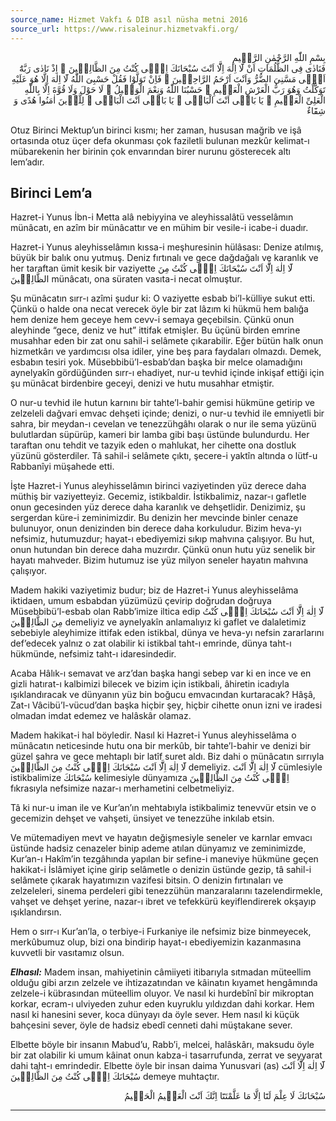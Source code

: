 ```yaml
---
source_name: Hizmet Vakfı & DİB asıl nüsha metni 2016
source_url: https://www.risaleinur.hizmetvakfi.org/
---
```

<p class="arabic" dir="rtl">بِسْمِ اللّٰهِ الرَّحْمٰنِ الرَّحٖيمِ<br/>فَنَادٰى فِى الظُّلُمَاتِ اَنْ لَٓا اِلٰهَ اِلَّٓا اَنْتَ سُبْحَانَكَ اِنّٖى كُنْتُ مِنَ الظَّالِمٖينَ ۞ اِذْ نَادٰى رَبَّهُٓ اَنّٖى مَسَّنِىَ الضُّرُّ وَاَنْتَ اَرْحَمُ الرَّاحِمٖينَ ۞ فَاِنْ تَوَلَّوْا فَقُلْ حَسْبِىَ اللّٰهُ لَٓا اِلٰهَ اِلَّا هُوَ عَلَيْهِ تَوَكَّلْتُ وَهُوَ رَبُّ الْعَرْشِ الْعَظٖيمِ ۞ حَسْبُنَا اللّٰهُ وَنِعْمَ الْوَكٖيلُ ۞ لَا حَوْلَ وَلَا قُوَّةَ اِلَّا بِاللّٰهِ الْعَلِىِّ الْعَظٖيمِ ۞ يَا بَاقٖى اَنْتَ الْبَاقٖى ۞ يَا بَاقٖى اَنْتَ الْبَاقٖى ۞ لِلَّذٖينَ اٰمَنُوا هُدًى وَ شِفَٓاءٌ</p>

Otuz Birinci Mektup’un birinci kısmı; her zaman, hususan mağrib ve işâ ortasında otuz üçer defa okunması çok faziletli bulunan mezkûr kelimat-ı mübarekenin her birinin çok envarından birer nurunu gösterecek altı lem’adır.

## Birinci Lem’a
Hazret-i Yunus İbn-i Metta alâ nebiyyina ve aleyhissalâtü vesselâmın münâcatı, en azîm bir münâcattır ve en mühim bir vesile-i icabe-i duadır.

Hazret-i Yunus aleyhisselâmın kıssa-i meşhuresinin hülâsası: Denize atılmış, büyük bir balık onu yutmuş. Deniz fırtınalı ve gece dağdağalı ve karanlık ve her taraftan ümit kesik bir vaziyette <span class="arabic" dir="rtl">لَٓا اِلٰهَ اِلَّٓا اَنْتَ سُبْحَانَكَ اِنّٖى كُنْتُ مِنَ الظَّالِمٖينَ</span> münâcatı, ona süraten vasıta-i necat olmuştur.

Şu münâcatın sırr-ı azîmi şudur ki: O vaziyette esbab bi’l-külliye sukut etti. Çünkü o halde ona necat verecek öyle bir zat lâzım ki hükmü hem balığa hem denize hem geceye hem cevv-i semaya geçebilsin. Çünkü onun aleyhinde “gece, deniz ve hut” ittifak etmişler. Bu üçünü birden emrine musahhar eden bir zat onu sahil-i selâmete çıkarabilir. Eğer bütün halk onun hizmetkârı ve yardımcısı olsa idiler, yine beş para faydaları olmazdı. Demek, esbabın tesiri yok. Müsebbibü’l-esbab’dan başka bir melce olamadığını aynelyakîn gördüğünden sırr-ı ehadiyet, nur-u tevhid içinde inkişaf ettiği için şu münâcat birdenbire geceyi, denizi ve hutu musahhar etmiştir.

O nur-u tevhid ile hutun karnını bir tahte’l-bahir gemisi hükmüne getirip ve zelzeleli dağvari emvac dehşeti içinde; denizi, o nur-u tevhid ile emniyetli bir sahra, bir meydan-ı cevelan ve tenezzühgâhı olarak o nur ile sema yüzünü bulutlardan süpürüp, kameri bir lamba gibi başı üstünde bulundurdu. Her taraftan onu tehdit ve tazyik eden o mahlukat, her cihette ona dostluk yüzünü gösterdiler. Tâ sahil-i selâmete çıktı, şecere-i yaktîn altında o lütf-u Rabbanîyi müşahede etti.

İşte Hazret-i Yunus aleyhisselâmın birinci vaziyetinden yüz derece daha müthiş bir vaziyetteyiz. Gecemiz, istikbaldir. İstikbalimiz, nazar-ı gafletle onun gecesinden yüz derece daha karanlık ve dehşetlidir. Denizimiz, şu sergerdan küre-i zeminimizdir. Bu denizin her mevcinde binler cenaze bulunuyor, onun denizinden bin derece daha korkuludur. Bizim heva-yı nefsimiz, hutumuzdur; hayat-ı ebediyemizi sıkıp mahvına çalışıyor. Bu hut, onun hutundan bin derece daha muzırdır. Çünkü onun hutu yüz senelik bir hayatı mahveder. Bizim hutumuz ise yüz milyon seneler hayatın mahvına çalışıyor.

Madem hakiki vaziyetimiz budur; biz de Hazret-i Yunus aleyhisselâma iktidaen, umum esbabdan yüzümüzü çevirip doğrudan doğruya Müsebbibü’l-esbab olan Rabb’imize iltica edip <span class="arabic" dir="rtl">لَٓا اِلٰهَ اِلَّٓا اَنْتَ سُبْحَانَكَ اِنّٖى كُنْتُ مِنَ الظَّالِمٖينَ</span> demeliyiz ve aynelyakîn anlamalıyız ki gaflet ve dalaletimiz sebebiyle aleyhimize ittifak eden istikbal, dünya ve heva-yı nefsin zararlarını def’edecek yalnız o zat olabilir ki istikbal taht-ı emrinde, dünya taht-ı hükmünde, nefsimiz taht-ı idaresindedir.

Acaba Hâlık-ı semavat ve arz’dan başka hangi sebep var ki en ince ve en gizli hatırat-ı kalbimizi bilecek ve bizim için istikbali, âhiretin icadıyla ışıklandıracak ve dünyanın yüz bin boğucu emvacından kurtaracak? Hâşâ, Zat-ı Vâcibü’l-vücud’dan başka hiçbir şey, hiçbir cihette onun izni ve iradesi olmadan imdat edemez ve halâskâr olamaz.

Madem hakikat-i hal böyledir. Nasıl ki Hazret-i Yunus aleyhisselâma o münâcatın neticesinde hutu ona bir merkûb, bir tahte’l-bahir ve denizi bir güzel sahra ve gece mehtaplı bir latîf suret aldı. Biz dahi o münâcatın sırrıyla <span class="arabic" dir="rtl">لَٓا اِلٰهَ اِلَّٓا اَنْتَ سُبْحَانَكَ اِنّٖى كُنْتُ مِنَ الظَّالِمٖينَ</span> demeliyiz. <span class="arabic" dir="rtl">لَٓا اِلٰهَ اِلَّٓا اَنْتَ</span> cümlesiyle istikbalimize <span class="arabic" dir="rtl">سُبْحَانَكَ</span> kelimesiyle dünyamıza <span class="arabic" dir="rtl">اِنّٖى كُنْتُ مِنَ الظَّالِمٖينَ</span> fıkrasıyla nefsimize nazar-ı merhametini celbetmeliyiz.

Tâ ki nur-u iman ile ve Kur’an’ın mehtabıyla istikbalimiz tenevvür etsin ve o gecemizin dehşet ve vahşeti, ünsiyet ve tenezzühe inkılab etsin.

Ve mütemadiyen mevt ve hayatın değişmesiyle seneler ve karnlar emvacı üstünde hadsiz cenazeler binip ademe atılan dünyamız ve zeminimizde, Kur’an-ı Hakîm’in tezgâhında yapılan bir sefine-i maneviye hükmüne geçen hakikat-i İslâmiyet içine girip selâmetle o denizin üstünde gezip, tâ sahil-i selâmete çıkarak hayatımızın vazifesi bitsin. O denizin fırtınaları ve zelzeleleri, sinema perdeleri gibi tenezzühün manzaralarını tazelendirmekle, vahşet ve dehşet yerine, nazar-ı ibret ve tefekkürü keyiflendirerek okşayıp ışıklandırsın.

Hem o sırr-ı Kur’an’la, o terbiye-i Furkaniye ile nefsimiz bize binmeyecek, merkûbumuz olup, bizi ona bindirip hayat-ı ebediyemizin kazanmasına kuvvetli bir vasıtamız olsun.

***Elhasıl:*** Madem insan, mahiyetinin câmiiyeti itibarıyla sıtmadan müteellim olduğu gibi arzın zelzele ve ihtizazatından ve kâinatın kıyamet hengâmında zelzele-i kübrasından müteellim oluyor. Ve nasıl ki hurdebînî bir mikroptan korkar, ecram-ı ulviyeden zuhur eden kuyruklu yıldızdan dahi korkar. Hem nasıl ki hanesini sever, koca dünyayı da öyle sever. Hem nasıl ki küçük bahçesini sever, öyle de hadsiz ebedî cenneti dahi müştakane sever.

Elbette böyle bir insanın Mabud’u, Rabb’i, melcei, halâskârı, maksudu öyle bir zat olabilir ki umum kâinat onun kabza-i tasarrufunda, zerrat ve seyyarat dahi taht-ı emrindedir. Elbette öyle bir insan daima Yunusvari (as) <span class="arabic" dir="rtl">لَٓا اِلٰهَ اِلَّٓا اَنْتَ سُبْحَانَكَ اِنّٖى كُنْتُ مِنَ الظَّالِمٖينَ</span> demeye muhtaçtır.

<p class="arabic" dir="rtl">سُبْحَانَكَ لَا عِلْمَ لَنَٓا اِلَّا مَا عَلَّمْتَنَٓا اِنَّكَ اَنْتَ الْعَلٖيمُ الْحَكٖيمُ</p>

***

